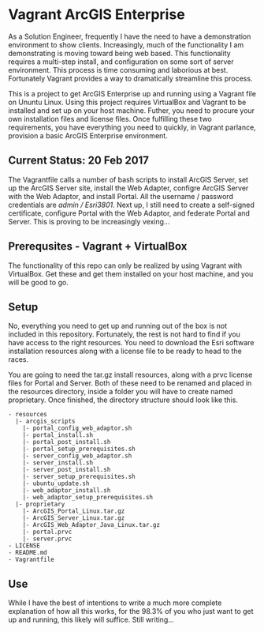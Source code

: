 # Vagrant ArcGIS Enterprise

As a Solution Engineer, frequently I have the need to have a demonstration environment to show clients. Increasingly, much of the functionality I am demonstrating is moving toward being web based. This functionality requires a multi-step install, and configuration on some sort of server environment. This process is time consuming and laborious at best. Fortunately Vagrant provides a way to dramatically streamline this process.

This is a project to get ArcGIS Enterprise up and running using a Vagrant file on Ununtu Linux. Using this project requires VirtualBox and Vagrant to be installed and set up on your host machine. Futher, you need to procure your own installation files and license files. Once fulfilling these two requirements, you have everything you need to quickly, in Vagrant parlance, provision a basic ArcGIS Enterprise environment.

## Current Status: 20 Feb 2017

The Vagrantfile calls a number of bash scripts to install ArcGIS Server, set up the ArcGIS Server site, install the Web Adapter, configre ArcGIS Server with the Web Adaptor, and install Portal. All the username / password credentials are *admin / Esri3801*. Next up, I still need to create a self-signed certificate, configure Portal with the Web Adaptor, and federate Portal and Server. This is proving to be increasingly vexing...

## Prerequsites - Vagrant + VirtualBox

The functionality of this repo can only be realized by using Vagrant with VirtualBox. Get these and get them installed on your host machine, and you will be good to go.

## Setup

No, everything you need to get up and running out of the box is not included in this repository. Fortunately, the rest is not hard to find if you have access to the right resources. You need to download the Esri software installation resources along with a license file to be ready to head to the races.

You are going to need the tar.gz install resources, along with a prvc license files for Portal and Server. Both of these need to be renamed and placed in the resources directory, inside a folder you will have to create named proprietary. Once finished, the directory structure should look like this.
```
- resources
  |- arcgis_scripts
    |- portal_config_web_adaptor.sh
    |- portal_install.sh
    |- portal_post_install.sh
    |- portal_setup_prerequisites.sh
    |- server_config_web_adaptor.sh
    |- server_install.sh
    |- server_post_install.sh
    |- server_setup_prerequisites.sh
    |- ubuntu_update.sh
    |- web_adaptor_install.sh
    |- web_adaptor_setup_prerequisites.sh
  |- proprietary
    |- ArcGIS_Portal_Linux.tar.gz
    |- ArcGIS_Server_Linux.tar.gz
    |- ArcGIS_Web_Adaptor_Java_Linux.tar.gz
    |- portal.prvc
    |- server.prvc
- LICENSE
- README.md
- Vagrantfile
```

## Use

While I have the best of intentions to write a much more complete explanation of how all this works, for the 98.3% of you who just want to get up and running, this likely will suffice. Still writing...